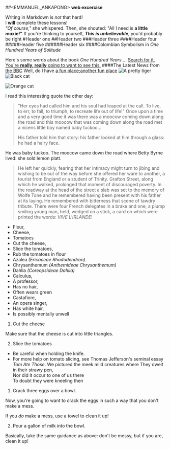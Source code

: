 ##<EMMANUEL_ANKAPONG> **web excercise**

 Writing in Markdown is _not_ that hard!  
 I **will** complete these lessons!  
 _"Of course,"_ she whispered.   Then, she shouted: "All I need is **a little moxie!"**
 If you're thinking to yourself, **_This is unbelievable_**, you'd probably be right
 #Header one
##Header two
###Header three
####Header four
#####Header five
######Header six
####Colombian Symbolism in _One Hundred Years of Solitude_

Here's some words about the book _One Hundred Years..._.
[Search for it.](www.google.com) 
[You're **really, really** going to want to see this.](www.dailykitten.com)
####The Latest News from [the BBC](www.bbc.com/news)
Well, do I have [a fun place](www.zombo.com);[another fun place](www.stumbleupon.com)
![A pretty tiger](https://upload.wikimedia.org/wikipedia/commons/5/56/Tiger.50.jpg)
![Black cat][Black]

![Orange cat][Orange]

[Black]: https://upload.wikimedia.org/wikipedia/commons/a/a3/81_INF_DIV_SSI.jpg

[Orange]: http://icons.iconarchive.com/icons/google/noto-emoji-animals-nature/256/22221-cat-icon.png
I read this interesting quote the other day:

>"Her eyes had called him and his soul had leaped at the call. To live, to err, to fall, to triumph, to recreate life out of life!"
>Once upon a time and a very good time it was there was a moocow coming down along the road and this moocow that was coming down along the road met a nicens little boy named baby tuckoo...
>
>His father told him that story: his father looked at him through a glass: he had a hairy face.
>
He was baby tuckoo. The moocow came down the road where Betty Byrne lived: she sold lemon platt.
>He left her quickly, fearing that her intimacy might turn to jibing and wishing to be out of the way before she offered her ware to another, a tourist from England or a student of Trinity. Grafton Street, along which he walked, prolonged that moment of discouraged poverty. In the roadway at the head of the street a slab was set to the memory of Wolfe Tone and he remembered having been present with his father at its laying. He remembered with bitterness that scene of tawdry tribute. There were four French delegates in a brake and one, a plump smiling young man, held, wedged on a stick, a card on which were printed the words: _VIVE L'IRLANDE_!
* Flour, 
* Cheese, 
* Tomatoes
* Cut the cheese, 
* Slice the tomatoes, 
* Rub the tomatoes in flour
* Azalea _(Ericaceae Rhododendron)_
* Chrysanthemum _(Anthemideae Chrysanthemum)_
* Dahlia _(Coreopsideae Dahlia)_
* Calculus, 
 * A professor, 
 * Has no hair, 
 * Often wears green
* Castafiore, 
 * An opera singer, 
 * Has white hair, 
 * Is possibly mentally unwell
 1. Cut the cheese
  
 Make sure that the cheese is cut into little triangles.

2. Slice the tomatoes
  * Be careful when holding the knife.
  * For more help on tomato slicing, see Thomas Jefferson's seminal essay _Tom Ate Those_.
  We pictured the meek mild creatures where
They dwelt in their strawy pen,  
Nor did it occur to one of us there  
To doubt they were kneeling then  
1. Crack three eggs over a bowl.

 Now, you're going to want to crack the eggs in such a way that you don't make a mess.  

 If you _do_ make a mess, use a towel to clean it up!  

2. Pour a gallon of milk into the bowl.  

 Basically, take the same guidance as above: don't be messy, but if you are, clean it up!
 
